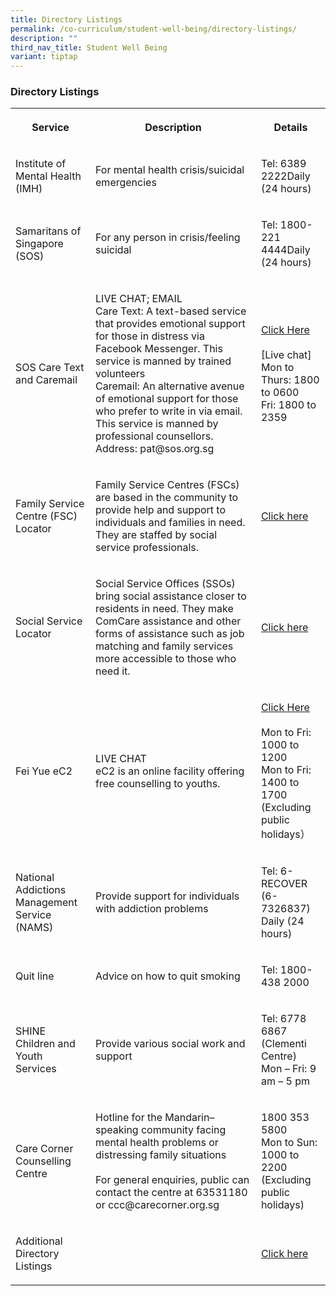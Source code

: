 ```yaml
---
title: Directory Listings
permalink: /co-curriculum/student-well-being/directory-listings/
description: ""
third_nav_title: Student Well Being
variant: tiptap
---
```

<h3>Directory Listings</h3>
<table style="minWidth: 75px">
<colgroup>
<col>
<col>
<col>
</colgroup>
<tbody>
<tr>
<th rowspan="1" colspan="1">
<p>Service</p>
</th>
<th rowspan="1" colspan="1">
<p>Description</p>
</th>
<th rowspan="1" colspan="1">
<p>Details</p>
</th>
</tr>
<tr>
<td rowspan="1" colspan="1">
<p>Institute of Mental Health (IMH)</p>
</td>
<td rowspan="1" colspan="1">
<p>For mental health crisis/suicidal emergencies</p>
</td>
<td rowspan="1" colspan="1">
<p>Tel: 6389 2222Daily (24 hours)</p>
</td>
</tr>
<tr>
<td rowspan="1" colspan="1">
<p>Samaritans of Singapore (SOS)</p>
</td>
<td rowspan="1" colspan="1">
<p>For any person in crisis/feeling suicidal</p>
</td>
<td rowspan="1" colspan="1">
<p>Tel: 1800-221 4444Daily (24 hours)</p>
</td>
</tr>
<tr>
<td rowspan="1" colspan="1">
<p>SOS Care Text and Caremail</p>
</td>
<td rowspan="1" colspan="1">
<p>LIVE CHAT; EMAIL
<br>Care Text: A text-based service that provides emotional support for those
in distress via Facebook Messenger. This service is manned by trained volunteers
<br>Caremail: An alternative avenue of emotional support for those who prefer
to write in via email. This service is manned by professional counsellors.
Address: pat@sos.org.sg</p>
</td>
<td rowspan="1" colspan="1">
<p><a href="https://www.sos.org.sg/" rel="noopener noreferrer nofollow" target="_blank">Click Here</a> 
<br>
<br>[Live chat]
<br>Mon to Thurs: 1800 to 0600
<br>Fri: 1800 to 2359</p>
</td>
</tr>
<tr>
<td rowspan="1" colspan="1">
<p>Family Service Centre (FSC) Locator</p>
</td>
<td rowspan="1" colspan="1">
<p>Family Service Centres (FSCs) are based in the community to provide help
and support to individuals and families in need. They are staffed by social
service professionals.</p>
</td>
<td rowspan="1" colspan="1">
<p><a href="https://www.msf.gov.sg/our-services/directories#familytab" rel="noopener noreferrer nofollow" target="_blank">Click here</a>
</p>
</td>
</tr>
<tr>
<td rowspan="1" colspan="1">
<p>Social Service Locator</p>
</td>
<td rowspan="1" colspan="1">
<p>Social Service Offices (SSOs) bring social assistance closer to residents
in need. They make ComCare assistance and other forms of assistance such
as job matching and family services more accessible to those who need it.</p>
</td>
<td rowspan="1" colspan="1">
<p><a href="https://www.msf.gov.sg/our-services/directories#socialtab" rel="noopener noreferrer nofollow" target="_blank">Click here</a>
</p>
</td>
</tr>
<tr>
<td rowspan="1" colspan="1">
<p>Fei Yue eC2</p>
</td>
<td rowspan="1" colspan="1">
<p>LIVE CHAT
<br>eC2 is an online facility offering free counselling to youths.</p>
</td>
<td rowspan="1" colspan="1">
<p><a href="http://www.ec2.sg/" rel="noopener noreferrer nofollow" target="_blank">Click Here</a> 
<br>
<br>Mon to Fri: 1000 to 1200
<br>Mon to Fri: 1400 to 1700 (Excluding public holidays）</p>
</td>
</tr>
<tr>
<td rowspan="1" colspan="1">
<p>National Addictions Management Service (NAMS)</p>
</td>
<td rowspan="1" colspan="1">
<p>Provide support for individuals with addiction problems</p>
</td>
<td rowspan="1" colspan="1">
<p>Tel: 6-RECOVER (6-7326837)
<br>Daily (24 hours)
<br>
</p>
</td>
</tr>
<tr>
<td rowspan="1" colspan="1">
<p>Quit line
<br>
</p>
</td>
<td rowspan="1" colspan="1">
<p>Advice on how to quit smoking</p>
</td>
<td rowspan="1" colspan="1">
<p>Tel: 1800-438 2000
<br>
</p>
</td>
</tr>
<tr>
<td rowspan="1" colspan="1">
<p>SHINE Children and Youth Services
<br>
</p>
</td>
<td rowspan="1" colspan="1">
<p>Provide various social work and support
<br>
</p>
</td>
<td rowspan="1" colspan="1">
<p>Tel: 6778 6867 (Clementi Centre)
<br>Mon – Fri: 9 am – 5 pm</p>
</td>
</tr>
<tr>
<td rowspan="1" colspan="1">
<p>Care Corner Counselling Centre</p>
</td>
<td rowspan="1" colspan="1">
<p>Hotline for the Mandarin–speaking community facing mental health problems
or distressing family situations
<br>
<br>For general enquiries, public can contact the centre at 63531180 or ccc@carecorner.org.sg</p>
</td>
<td rowspan="1" colspan="1">
<p>1800 353 5800
<br>Mon to Sun: 1000 to 2200 (Excluding public holidays)
<br>
</p>
</td>
</tr>
<tr>
<td rowspan="1" colspan="1">
<p>Additional Directory Listings</p>
</td>
<td rowspan="1" colspan="1">
<p></p>
</td>
<td rowspan="1" colspan="1">
<p><a href="/files/Resource%20Directory%20Listings.pdf" rel="noopener noreferrer nofollow" target="_blank">Click here</a>
</p>
</td>
</tr>
</tbody>
</table>
<p></p>